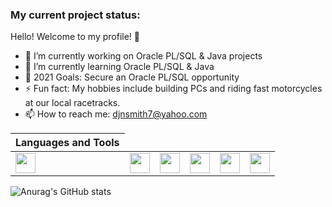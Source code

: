 ### My current project status:

Hello! Welcome to my profile! 🤝

- 🔭 I’m currently working on Oracle PL/SQL & Java projects
- 🌱 I’m currently learning Oracle PL/SQL & Java
- 🥅 2021 Goals: Secure an Oracle PL/SQL opportunity 
- ⚡ Fun fact: My hobbies include building PCs and riding fast motorcycles at our local racetracks.
- 📫 How to reach me: djnsmith7@yahoo.com

<table class="table table-borderless">
      <thead>
            <tr>
                <th scope="col">Languages and Tools</th>
            </tr>
      </thead>
      <tbody>
            <tr>
                <td><img height="32" width="32" src="https://cdn.jsdelivr.net/npm/simple-icons@v4/icons/oracle.svg"</td>
                <td><img height="32" width="32" src="https://cdn.jsdelivr.net/npm/simple-icons@v4/icons/java.svg"</td>
                <td><img height="32" width="32" src="https://cdn.jsdelivr.net/npm/simple-icons@v4/icons/eclipseide.svg"</td>
                <td><img height="32" width="32" src="https://cdn.jsdelivr.net/npm/simple-icons@v4/icons/visualstudiocode.svg"</td>
                <td><img height="32" width="32" src="https://cdn.jsdelivr.net/npm/simple-icons@v4/icons/microsoftoffice.svg"</td>
                <td><img height="32" width="32" src="https://cdn.jsdelivr.net/npm/simple-icons@v4/icons/googlesheets.svg"</td>
            </tr>
      </tbody>
</table>
  
![Anurag's GitHub stats](https://github-readme-stats.vercel.app/api?username=djnsmith7&theme=tokyonight&show_icons=true)
